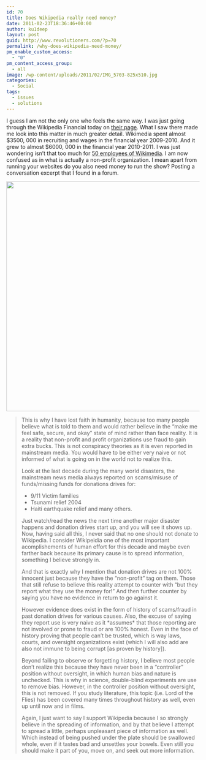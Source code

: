 ```yaml
---
id: 70
title: Does Wikipedia really need money?
date: 2011-02-23T18:36:46+00:00
author: ku1deep
layout: post
guid: http://www.revolutioners.com/?p=70
permalink: /why-does-wikipedia-need-money/
pm_enable_custom_access:
  - "0"
pm_content_access_group:
  - all
image: /wp-content/uploads/2011/02/IMG_5703-825x510.jpg
categories:
  - Social
tags:
  - issues
  - solutions
---
```

I guess I am not the only one who feels the same way. I was just going through the Wikipedia Financial today on [their page](https://web.archive.org/web/20120323132239/http://upload.wikimedia.org/wikipedia/foundation/d/dd/2010-11_Wikimedia_Foundation_Annual_Plan_FINAL_FOR_WEBSITE.pdf). What I saw there made me look into this matter in much greater detail. Wikimedia spent almost $3500, 000 in recruiting and wages in the financial year 2009-2010. And it grew to almost $6000, 000 in the financial year 2010-2011. I was just wondering isn’t that too much for [50 employees of Wikimedia](https://web.archive.org/web/20120323132239/http://strategy.wikimedia.org/wiki/File:Foundation_employees.png). I am now confused as in what is actually a non-profit organization. I mean apart from running your websites do you also need money to run the show? Posting a conversation excerpt that I found in a forum.

<img src="https://web.archive.org/web/20120323132239im_/http://img220.imageshack.us/img220/6794/wikipediax.jpg" alt="" width="600" /> 

> This is why I have lost faith in humanity, because too many people believe what is told to them and would rather believe in the “make me feel safe, secure, and okay” state of mind rather than face reality. It is a reality that non-profit and profit organizations use fraud to gain extra bucks. This is not conspiracy theories as it is even reported in mainstream media. You would have to be either very naive or not informed of what is going on in the world not to realize this.
> 
> Look at the last decade during the many world disasters, the mainstream news media always reported on scams/misuse of funds/missing funds for donations drives for:
> 
>   * 9/11 Victim families
>   * Tsunami relief 2004
>   * Haiti earthquake relief and many others.
> 
> Just watch/read the news the next time another major disaster happens and donation drives start up, and you will see it shows up. Now, having said all this, I never said that no one should not donate to Wikipedia. I consider Wikipeidia one of the most important acomplishements of human effort for this decade and maybe even farther back because its primary cause is to spread information, something I believe strongly in.
> 
> And that is exactly why I mention that donation drives are not 100% innocent just because they have the “non-profit” tag on them. Those that still refuse to believe this reality attempt to counter with “but they report what they use the money for!” And then further counter by saying you have no evidence in return to go against it.
> 
> However evidence does exist in the form of history of scams/fraud in past donation drives for various causes. Also, the excuse of saying they report use is very naive as it \*assumes\* that those reporting are not involved or prone to fraud or are 100% honest. Even in the face of history proving that people can’t be trusted, which is way laws, courts, and oversight organizations exist (which I will also add are also not immune to being corrupt [as proven by history]).
> 
> Beyond failing to observe or forgetting history, I believe most people don’t realize this because they have never been in a “controller” position without oversight, in which human bias and nature is unchecked. This is why in science, double-blind experiments are use to remove bias. However, in the controller position without oversight, this is not removed. If you study literature, this topic (i.e. Lord of the Flies) has been covered many times throughout history as well, even up until now and in films.
> 
> Again, I just want to say I support Wikipedia because I so strongly believe in the spreading of information, and by that believe I attempt to spread a little, perhaps unpleasant piece of information as well. Which instead of being pushed under the plate should be swallowed whole, even if it tastes bad and unsettles your bowels. Even still you should make it part of you, move on, and seek out more information.